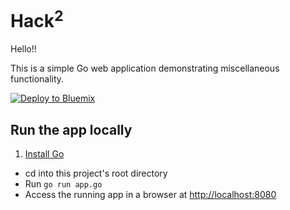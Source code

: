 # Hack<sup>2</sup>

Hello!!

This is a simple Go web application demonstrating miscellaneous functionality.

[![Deploy to Bluemix](https://bluemix.net/deploy/button.png)](https://bluemix.net/deploy?repository=https://github.com/IBM-Bluemix/go-helloworld)

## Run the app locally

1. [Install Go][]
+ cd into this project's root directory
+ Run `go run app.go`
+ Access the running app in a browser at <http://localhost:8080>

[Install Go]: https://golang.org/doc/install

